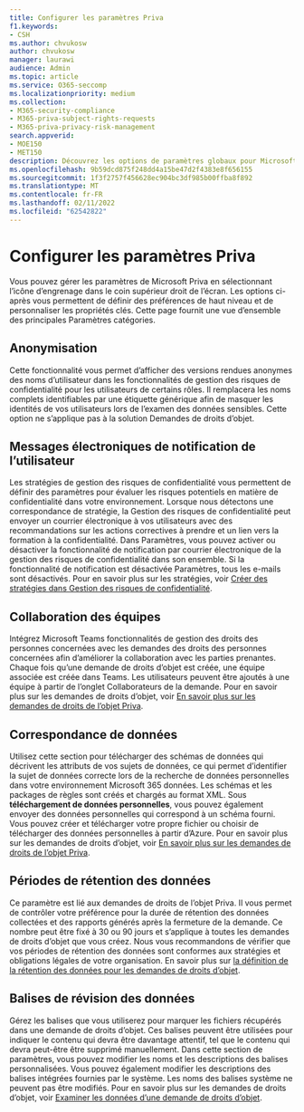 ```yaml
---
title: Configurer les paramètres Priva
f1.keywords:
- CSH
ms.author: chvukosw
author: chvukosw
manager: laurawi
audience: Admin
ms.topic: article
ms.service: O365-seccomp
ms.localizationpriority: medium
ms.collection:
- M365-security-compliance
- M365-priva-subject-rights-requests
- M365-priva-privacy-risk-management
search.appverid:
- MOE150
- MET150
description: Découvrez les options de paramètres globaux pour Microsoft Priva.
ms.openlocfilehash: 9b59dcd875f248dd4a15be47d2f4383e8f656155
ms.sourcegitcommit: 1f3f2757f456628ec904bc3df985b00ffba8f892
ms.translationtype: MT
ms.contentlocale: fr-FR
ms.lasthandoff: 02/11/2022
ms.locfileid: "62542822"
---
```

# <a name="configure-priva-settings"></a>Configurer les paramètres Priva

Vous pouvez gérer les paramètres de Microsoft Priva en sélectionnant l’icône d’engrenage dans le coin supérieur droit de l’écran. Les options ci-après vous permettent de définir des préférences de haut niveau et de personnaliser les propriétés clés. Cette page fournit une vue d’ensemble des principales Paramètres catégories.

## <a name="anonymization"></a>Anonymisation

Cette fonctionnalité vous permet d’afficher des versions rendues anonymes des noms d’utilisateur dans les fonctionnalités de gestion des risques de confidentialité pour les utilisateurs de certains rôles. Il remplacera les noms complets identifiables par une étiquette générique afin de masquer les identités de vos utilisateurs lors de l’examen des données sensibles. Cette option ne s’applique pas à la solution Demandes de droits d’objet.

## <a name="user-notification-emails"></a>Messages électroniques de notification de l’utilisateur  

Les stratégies de gestion des risques de confidentialité vous permettent de définir des paramètres pour évaluer les risques potentiels en matière de confidentialité dans votre environnement. Lorsque nous détectons une correspondance de stratégie, la Gestion des risques de confidentialité peut envoyer un courrier électronique à vos utilisateurs avec des recommandations sur les actions correctives à prendre et un lien vers la formation à la confidentialité. Dans Paramètres, vous pouvez activer ou désactiver la fonctionnalité de notification par courrier électronique de la gestion des risques de confidentialité dans son ensemble. Si la fonctionnalité de notification est désactivée Paramètres, tous les e-mails sont désactivés. Pour en savoir plus sur les stratégies, voir [Créer des stratégies dans Gestion des risques de confidentialité](risk-management-policies.md).

## <a name="teams-collaboration"></a>Collaboration des équipes  

Intégrez Microsoft Teams fonctionnalités de gestion des droits des personnes concernées avec les demandes des droits des personnes concernées afin d’améliorer la collaboration avec les parties prenantes. Chaque fois qu’une demande de droits d’objet est créée, une équipe associée est créée dans Teams. Les utilisateurs peuvent être ajoutés à une équipe à partir de l’onglet Collaborateurs de la demande. Pour en savoir plus sur les demandes de droits d’objet, voir [En savoir plus sur les demandes de droits de l’objet Priva](subject-rights-requests.md).

## <a name="data-matching"></a>Correspondance de données  

Utilisez cette section pour télécharger des schémas de données qui décrivent les attributs de vos sujets de données, ce qui permet d’identifier la sujet de données correcte lors de la recherche de données personnelles dans votre environnement Microsoft 365 données. Les schémas et les packages de règles sont créés et chargés au format XML. Sous **téléchargement de données personnelles**, vous pouvez également envoyer des données personnelles qui correspond à un schéma fourni. Vous pouvez créer et télécharger votre propre fichier ou choisir de télécharger des données personnelles à partir d’Azure. Pour en savoir plus sur les demandes de droits d’objet, voir [En savoir plus sur les demandes de droits de l’objet Priva](subject-rights-requests.md).

## <a name="data-retention-periods"></a>Périodes de rétention des données

Ce paramètre est lié aux demandes de droits de l’objet Priva. Il vous permet de contrôler votre préférence pour la durée de rétention des données collectées et des rapports générés après la fermeture de la demande. Ce nombre peut être fixé à 30 ou 90 jours et s’applique à toutes les demandes de droits d’objet que vous créez. Nous vous recommandons de vérifier que vos périodes de rétention des données sont conformes aux stratégies et obligations légales de votre organisation. En savoir plus sur [la définition de la rétention des données pour les demandes de droits d’objet](subject-rights-requests-reports.md#manage-data-retention).

## <a name="data-review-tags"></a>Balises de révision des données

Gérez les balises que vous utiliserez pour marquer les fichiers récupérés dans une demande de droits d’objet. Ces balises peuvent être utilisées pour indiquer le contenu qui devra être davantage attentif, tel que le contenu qui devra peut-être être supprimé manuellement. Dans cette section de paramètres, vous pouvez modifier les noms et les descriptions des balises personnalisées. Vous pouvez également modifier les descriptions des balises intégrées fournies par le système. Les noms des balises système ne peuvent pas être modifiés. Pour en savoir plus sur les demandes de droits d’objet, voir [Examiner les données d’une demande de droits d’objet](subject-rights-requests-data-review.md#step-3-review-data).
